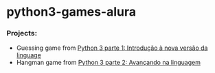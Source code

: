 # python3-games-alura

### Projects:

- Guessing game from [Python 3 parte 1: Introdução à nova versão da linguage](https://cursos.alura.com.br/course/python-3-introducao-a-nova-versao-da-linguagem)
- Hangman game from [Python 3 parte 2: Avançando na linguagem](https://cursos.alura.com.br/course/python-3-avancando-na-linguagem)
